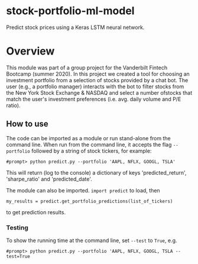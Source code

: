 # stock-portfolio-ml-model
Predict stock prices using a Keras LSTM neural network.

# Overview

This module was part of a group project for the Vanderbilt Fintech Bootcamp (summer 2020). In this project we created a tool for 
choosing an investment portfolio from a selection of stocks provided by a chat bot. The user (e.g., a portfolio manager) 
interacts with the bot to filter stocks from the New York Stock Exchange & NASDAQ and select a number ofstocks that match 
the user's investment preferences (i.e. avg. daily volume and P/E ratio). 

## How to use

The code can be imported as a module or run stand-alone from the command line. 
When run from the command line, it accepts the flag `--portfolio` followed by a 
string of stock tickers, for example:

```
#prompt> python predict.py --portfolio 'AAPL, NFLX, GOOGL, TSLA'
```

This will return (log to the console) a dictionary of keys 'predicted_return', 
'sharpe_ratio' and 'predicted_date'.

The module can also be imported. `import predict` to load, then 

```
my_results = predict.get_portfolio_predictions(list_of_tickers)
```

to get prediction results.

### Testing

To show the running time at the command line, set `--test` to `True`, e.g.

```
#prompt> python predict.py --portfolio 'AAPL, NFLX, GOOGL, TSLA --test=True
```

